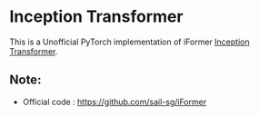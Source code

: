 # Inception Transformer
This is a Unofficial PyTorch implementation of iFormer [Inception Transformer](http://arxiv.org/abs/2205.12956).

## Note:
* Official code : https://github.com/sail-sg/iFormer
